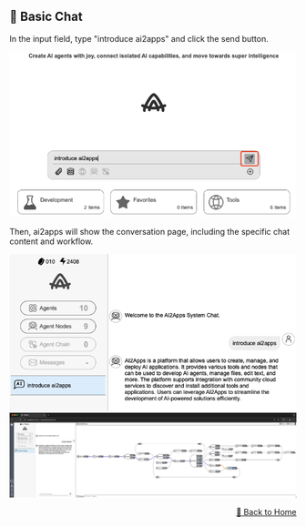 ## 💬 Basic Chat

In the input field, type "introduce ai2apps" and click the send button.

<p><img src="../assets/aa_simple_chat1.jpg" alt="simple_chat1" /></p>

Then, ai2apps will show the conversation page, including the specific chat content and workflow.

<p>
    <img src="../assets/aa_simple_chat2.jpg" alt="simple_chat2" />
    <img src="../assets/aa_simple_chat3.jpg" alt="simple_chat2" />
</p>

<p align="right" >
  <a href="../README.md">
    🔗 Back to Home
  </a>
</p>

